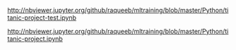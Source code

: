 
http://nbviewer.jupyter.org/github/raqueeb/mltraining/blob/master/Python/titanic-project-test.ipynb

http://nbviewer.jupyter.org/github/raqueeb/mltraining/blob/master/Python/titanic-project.ipynb


